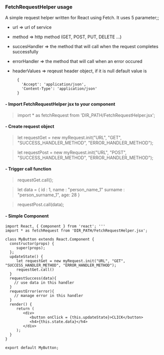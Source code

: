 ### FetchRequestHelper usage

A simple request helper written for React using Fetch. It uses 5 parameter;;

- url => url of service
- method => http method (GET, POST, PUT, DELETE ...)
- succesHandler => the method that will call when the request completes successfully
- errorHandler => the method that will call when an error occured
- headerValues => reqeust header object, if it is null default value is    

	    {
          'Accept': 'application/json',
          'Content-Type': 'application/json'
        }



#### - Import FetchRequestHelper jsx to your component

> import * as fetchRequest from 'DIR_PATH/FetchRequestHelper.jsx';
  
#### - Create request object
 
> let requestGet = new myRequest.init("URL", "GET", "SUCCESS_HANDLER_METHOD", "ERROR_HANDLER_METHOD");

> let requestPost = new myRequest.init("URL", "POST", "SUCCESS_HANDLER_METHOD", "ERROR_HANDLER_METHOD");
  
#### - Trigger call function

  > requestGet.call();
  
   > let data = {
       id : 1,
       name : "person_name_1"
       surname : "person_surname_1",
       age: 28
   }
  
  > requestPost.call(data);
  
  
#### - Simple Component

    import React, { Component } from 'react'; '''
    import * as fetchRequest from 'DIR_PATH/FetchRequestHelper.jsx'; 
    
    class MyButton extends React.Component {
      constructor(props) {
         super(props);
      };
      updateState() {
         let requestGet = new myRequest.init("URL", "GET", "SUCCESS_HANDLER_METHOD", "ERROR_HANDLER_METHOD");
         requestGet.call()
      }
      requestSuccess(data){
        // use data in this handler
      }
      requestError(error){
        // manage error in this handler
      }
      render() {
         return (
            <div>
               <button onClick = {this.updateState}>CLICK</button>
               <h4>{this.state.data}</h4>
            </div>
         );
      }
    }
    
    export default MyButton;

